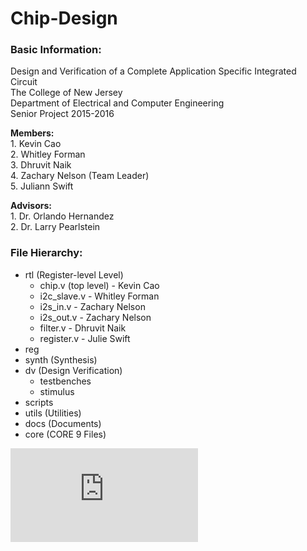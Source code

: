 Chip-Design
===========
### Basic Information:


Design and Verification of a Complete Application Specific Integrated Circuit  
The College of New Jersey  
Department of Electrical and Computer Engineering  
Senior Project 2015-2016  

**Members:**  
	1. Kevin Cao  
	2. Whitley Forman  
	3. Dhruvit Naik  
	4. Zachary Nelson (Team Leader)   
	5. Juliann Swift   

**Advisors:**  
	1. Dr. Orlando Hernandez  
	2. Dr. Larry Pearlstein  

### File Hierarchy:

* rtl (Register-level Level)
	* chip.v (top level) - Kevin Cao
	* i2c_slave.v - Whitley Forman
	* i2s_in.v - Zachary Nelson
	* i2s_out.v - Zachary Nelson
	* filter.v - Dhruvit Naik
	* register.v - Julie Swift
* reg 
* synth (Synthesis)
* dv (Design Verification)
	* testbenches
	* stimulus
* scripts
* utils (Utilities)
* docs (Documents)
* core (CORE 9 Files)

![Chip Drawing](https://github.com/SeniorProject-2016/Chip-Design/blob/master/proj_asic/docs/Diagrams/Chip%20Drawing.pdf) 

